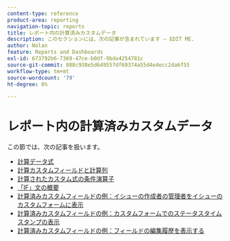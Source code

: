 ```yaml
---
content-type: reference
product-area: reporting
navigation-topic: reports
title: レポート内の計算済みカスタムデータ
description: このセクションには、次の記事が含まれています — EDIT ME.
author: Nolan
feature: Reports and Dashboards
exl-id: 673792b6-7369-47ce-b0df-9bda4254781c
source-git-commit: 888c938e5d649557df69374a55d4e4ecc2da6f55
workflow-type: tm+mt
source-wordcount: '79'
ht-degree: 0%

---
```


# レポート内の計算済みカスタムデータ

この節では、次の記事を扱います。

* [計算データ式](../../../reports-and-dashboards/reports/calc-cstm-data-reports/calculated-data-expressions.md)
* [計算カスタムフィールドと計算列](../../../reports-and-dashboards/reports/calc-cstm-data-reports/calculated-custom-fields-calculated-columns.md)
* [計算されたカスタム式の条件演算子](../../../reports-and-dashboards/reports/calc-cstm-data-reports/condition-operators-calculated-custom-expressions.md)
* [「IF」文の概要](../../../reports-and-dashboards/reports/calc-cstm-data-reports/if-statements-overview.md)
* [計算済みカスタムフィールドの例：イシューの作成者の管理者をイシューのカスタムフォームに表示](../../../reports-and-dashboards/reports/calc-cstm-data-reports/custom-field-manager-issue-creator-on-issue-form.md)
* [計算済みカスタムフィールドの例：カスタムフォームでのステータスタイムスタンプの表示](../../../reports-and-dashboards/reports/calc-cstm-data-reports/example-status-timestamp-in-calculated-field.md)
* [計算済みカスタムフィールドの例：フィールドの編集履歴を表示する](../../../reports-and-dashboards/reports/calc-cstm-data-reports/calculated-field-example-edit-history-of-another-field.md)
   <!--outdated: * [Basic Report Creation Program for the new Workfront experience](https://one.workfront.com/s/basic-report-creation-program)-->
